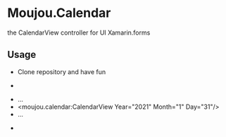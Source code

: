 # Moujou.Calendar
the CalendarView controller for UI Xamarin.forms
## Usage
* Clone repository and have fun
* ```xaml
* ...
* <moujou.calendar:CalendarView Year="2021" Month="1" Day="31"/>
* ...
* ```
